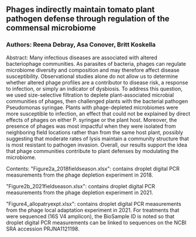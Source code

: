 ## Phages indirectly maintain tomato plant pathogen defense through regulation of the commensal microbiome

### Authors: Reena Debray, Asa Conover, Britt Koskella

Abstract:
Many infectious diseases are associated with altered bacteriophage communities. As parasites of bacteria, phages can regulate microbiome diversity and composition and may therefore affect disease susceptibility. Observational studies alone do not allow us to determine whether altered phage profiles are a contributor to disease risk, a response to infection, or simply an indicator of dysbiosis. To address this question, we used size-selective filtration to deplete plant-associated microbial communities of phages, then challenged plants with the bacterial pathogen Pseudomonas syringae. Plants with phage-depleted microbiomes were more susceptible to infection, an effect that could not be explained by direct effects of phages on either P. syringae or the plant host. Moreover, the presence of phages was most impactful when they were isolated from neighboring field locations rather than from the same host plant, possibly suggesting that moderate rates of lysis maintain a community structure that is most resistant to pathogen invasion. Overall, our results support the idea that phage communities contribute to plant defenses by modulating the microbiome.

Contents:
"Figure2a_2018fieldseason.xlsx": contains droplet digital PCR measurements from the phage depletion experiment in 2018.  

"Figure2b_2021fieldseason.xlsx": contains droplet digital PCR measurements from the phage depletion experiment in 2021.  

"Figure4_allopatryexpt.xlsx": contains droplet digital PCR measurements from the phage local adaptation experiment in 2021. For treatments that were sequenced (16S V4 amplicon), the BioSample ID is noted so that droplet digital PCR measurements can be linked to sequences on the NCBI SRA accession PRJNA1121198.
